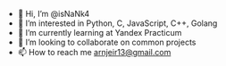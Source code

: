 - 👋 Hi, I’m @isNaNk4
- 👀 I’m interested in Python, C, JavaScript, C++, Golang
- 🌱 I’m currently learning at Yandex Practicum
- 💞️ I’m looking to collaborate on common projects
- 📫 How to reach me arnjeir13@gmail.com

<!---
isNaNk4/isNaNk4 is a ✨ special ✨ repository because its `README.md` (this file) appears on your GitHub profile.
You can click the Preview link to take a look at your changes.
--->
